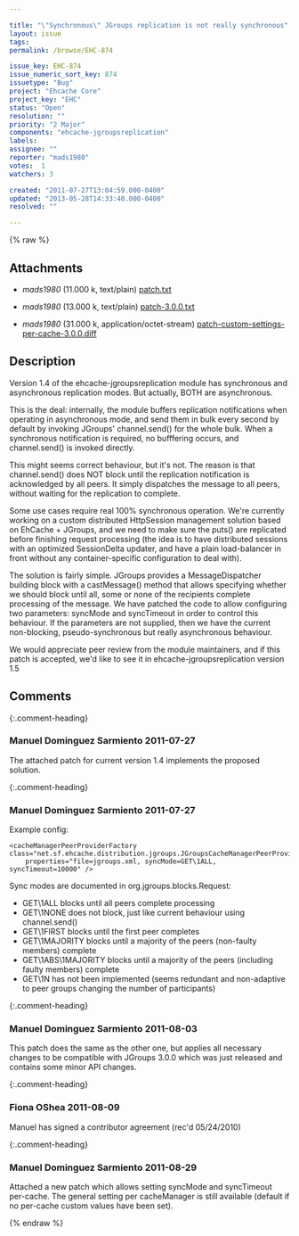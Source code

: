 ```yaml
---

title: "\"Synchronous\" JGroups replication is not really synchronous"
layout: issue
tags: 
permalink: /browse/EHC-874

issue_key: EHC-874
issue_numeric_sort_key: 874
issuetype: "Bug"
project: "Ehcache Core"
project_key: "EHC"
status: "Open"
resolution: ""
priority: "2 Major"
components: "ehcache-jgroupsreplication"
labels: 
assignee: ""
reporter: "mads1980"
votes:  1
watchers: 3

created: "2011-07-27T13:04:59.000-0400"
updated: "2013-05-28T14:33:40.000-0400"
resolved: ""

---
```




{% raw %}


## Attachments
  
* <em>mads1980</em> (11.000 k, text/plain) [patch.txt](/attachments/EHC/EHC-874/patch.txt)
  
* <em>mads1980</em> (13.000 k, text/plain) [patch-3.0.0.txt](/attachments/EHC/EHC-874/patch-3.0.0.txt)
  
* <em>mads1980</em> (31.000 k, application/octet-stream) [patch-custom-settings-per-cache-3.0.0.diff](/attachments/EHC/EHC-874/patch-custom-settings-per-cache-3.0.0.diff)
  



## Description

<div markdown="1" class="description">

Version 1.4 of the ehcache-jgroupsreplication module has synchronous and asynchronous replication modes. But actually, BOTH are asynchronous.

This is the deal: internally, the module buffers replication notifications when operating in asynchronous mode, and send them in bulk every second by default by invoking JGroups' channel.send() for the whole bulk. When a synchronous notification is required, no bufffering occurs, and channel.send() is invoked directly.

This might seems correct behaviour, but it's not. The reason is that channel.send() does NOT block until the replication notification is acknowledged by all peers. It simply dispatches the message to all peers, without waiting for the replication to complete.

Some use cases require real 100% synchronous operation. We're currently working on a custom distributed HttpSession management solution based on EhCache + JGroups, and we need to make sure the puts() are replicated before finishing request processing (the idea is to have distributed sessions with an optimized SessionDelta updater, and have a plain load-balancer in front without any container-specific configuration to deal with).

The solution is fairly simple. JGroups provides a MessageDispatcher building block with a castMessage() method that allows specifying whether we should block until all, some or none of the recipients complete processing of the message. We have patched the code to allow configuring two parameters: syncMode and syncTimeout in order to control this behaviour. If the parameters are not supplied, then we have the current non-blocking, pseudo-synchronous but really asynchronous behaviour.

We would appreciate peer review from the module maintainers, and if this patch is accepted, we'd like to see it in ehcache-jgroupsreplication version 1.5


</div>

## Comments


{:.comment-heading}
### **Manuel Dominguez Sarmiento** <span class="date">2011-07-27</span>

<div markdown="1" class="comment">

The attached patch for current version 1.4 implements the proposed solution.

</div>


{:.comment-heading}
### **Manuel Dominguez Sarmiento** <span class="date">2011-07-27</span>

<div markdown="1" class="comment">

Example config:

	<cacheManagerPeerProviderFactory class="net.sf.ehcache.distribution.jgroups.JGroupsCacheManagerPeerProviderFactory"
		properties="file=jgroups.xml, syncMode=GET\1ALL, syncTimeout=10000" />

Sync modes are documented in org.jgroups.blocks.Request:
- GET\1ALL blocks until all peers complete processing
- GET\1NONE does not block, just like current behaviour using channel.send()
- GET\1FIRST blocks until the first peer completes
- GET\1MAJORITY blocks until a majority of the peers (non-faulty members) complete
- GET\1ABS\1MAJORITY blocks until a majority of the peers (including faulty members) complete
- GET\1N has not been implemented (seems redundant and non-adaptive to peer groups changing the number of participants)



</div>


{:.comment-heading}
### **Manuel Dominguez Sarmiento** <span class="date">2011-08-03</span>

<div markdown="1" class="comment">

This patch does the same as the other one, but applies all necessary changes to be compatible with JGroups 3.0.0 which was just released and contains some minor API changes.

</div>


{:.comment-heading}
### **Fiona OShea** <span class="date">2011-08-09</span>

<div markdown="1" class="comment">

Manuel has signed a contributor agreement (rec'd 05/24/2010)

</div>


{:.comment-heading}
### **Manuel Dominguez Sarmiento** <span class="date">2011-08-29</span>

<div markdown="1" class="comment">

Attached a new patch which allows setting syncMode and syncTimeout per-cache. The general setting per cacheManager is still available (default if no per-cache custom values have been set).

</div>



{% endraw %}
